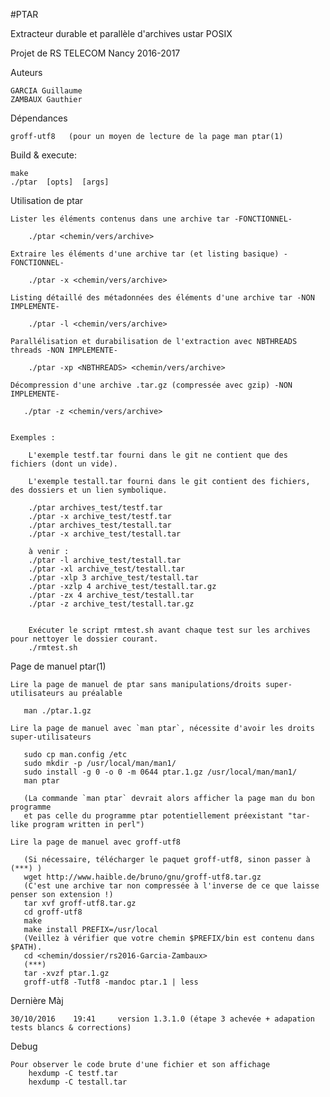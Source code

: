 #PTAR

Extracteur durable et parallèle d'archives ustar POSIX

Projet de RS TELECOM Nancy 2016-2017

Auteurs
    
    GARCIA Guillaume
    ZAMBAUX Gauthier

Dépendances

    groff-utf8   (pour un moyen de lecture de la page man ptar(1)

Build & execute:

    make
    ./ptar  [opts]  [args]

Utilisation de ptar

	Lister les éléments contenus dans une archive tar -FONCTIONNEL-

	    ./ptar <chemin/vers/archive>
	
	Extraire les éléments d'une archive tar (et listing basique) -FONCTIONNEL-
		
	    ./ptar -x <chemin/vers/archive>

	Listing détaillé des métadonnées des éléments d'une archive tar -NON IMPLEMENTE-

	    ./ptar -l <chemin/vers/archive>

	Parallélisation et durabilisation de l'extraction avec NBTHREADS threads -NON IMPLEMENTE-

	    ./ptar -xp <NBTHREADS> <chemin/vers/archive>

	Décompression d'une archive .tar.gz (compressée avec gzip) -NON IMPLEMENTE-

	   ./ptar -z <chemin/vers/archive>


	Exemples :

	    L'exemple testf.tar fourni dans le git ne contient que des fichiers (dont un vide).

	    L'exemple testall.tar fourni dans le git contient des fichiers, des dossiers et un lien symbolique.

	    ./ptar archives_test/testf.tar
	    ./ptar -x archive_test/testf.tar
	    ./ptar archives_test/testall.tar
	    ./ptar -x archive_test/testall.tar

	    à venir :
	    ./ptar -l archive_test/testall.tar
	    ./ptar -xl archive_test/testall.tar
	    ./ptar -xlp 3 archive_test/testall.tar
	    ./ptar -xzlp 4 archive_test/testall.tar.gz
	    ./ptar -zx 4 archive_test/testall.tar
	    ./ptar -z archive_test/testall.tar.gz

		
	    Exécuter le script rmtest.sh avant chaque test sur les archives pour nettoyer le dossier courant.
	    ./rmtest.sh
	   

Page de manuel ptar(1)
	
	Lire la page de manuel de ptar sans manipulations/droits super-utilisateurs au préalable
	
	   man ./ptar.1.gz

	Lire la page de manuel avec `man ptar`, nécessite d'avoir les droits super-utilisateurs

	   sudo cp man.config /etc
	   sudo mkdir -p /usr/local/man/man1/
	   sudo install -g 0 -o 0 -m 0644 ptar.1.gz /usr/local/man/man1/
	   man ptar

	   (La commande `man ptar` devrait alors afficher la page man du bon programme 
	   et pas celle du programme ptar potentiellement préexistant "tar-like program written in perl")

	Lire la page de manuel avec groff-utf8

	   (Si nécessaire, télécharger le paquet groff-utf8, sinon passer à (***) )
 	   wget http://www.haible.de/bruno/gnu/groff-utf8.tar.gz
	   (C'est une archive tar non compressée à l'inverse de ce que laisse penser son extension !)
	   tar xvf groff-utf8.tar.gz
 	   cd groff-utf8
	   make
	   make install PREFIX=/usr/local
	   (Veillez à vérifier que votre chemin $PREFIX/bin est contenu dans $PATH).
	   cd <chemin/dossier/rs2016-Garcia-Zambaux>
	   (***)
	   tar -xvzf ptar.1.gz
	   groff-utf8 -Tutf8 -mandoc ptar.1 | less


Dernière Màj 

	30/10/2016    19:41     version 1.3.1.0 (étape 3 achevée + adapation tests blancs & corrections)


Debug 

	Pour observer le code brute d'une fichier et son affichage
		hexdump -C testf.tar
		hexdump -C testall.tar

